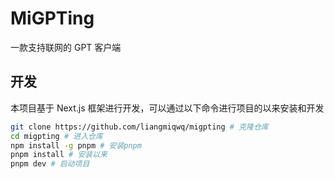 # MiGPTing

<span>一款支持联网的 GPT 客户端</span>

## 开发

本项目基于 Next.js 框架进行开发，可以通过以下命令进行项目的以来安装和开发

```bash
git clone https://github.com/liangmiqwq/migpting # 克隆仓库
cd migpting # 进入仓库
npm install -g pnpm # 安装pnpm
pnpm install # 安装以来
pnpm dev # 启动项目
```
